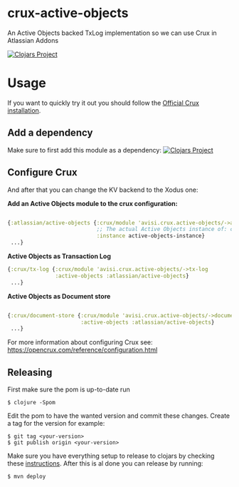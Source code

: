 # crux-active-objects
An Active Objects backed TxLog implementation so we can use Crux in Atlassian Addons

[![Clojars Project](https://img.shields.io/clojars/v/avisi-apps/crux-active-objects.svg)](https://clojars.org/avisi-apps/crux-active-objects)

# Usage

If you want to quickly try it out you should follow the [Official Crux installation](https://opencrux.com/reference/).

## Add a dependency
Make sure to first add this module as a dependency: 
[![Clojars Project](https://img.shields.io/clojars/v/avisi-apps/crux-active-objects.svg)](https://clojars.org/avisi-apps/crux-active-objects)

## Configure Crux
And after that you can change the KV backend to the Xodus one:

**Add an Active Objects module to the crux configuration:**
```clojure

{:atlassian/active-objects {:crux/module 'avisi.crux.active-objects/->active-objects-config
                            ;; The actual Active Objects instance of: com.atlassian.activeobjects.external.ActiveObjects
                            :instance active-objects-instance}
 ...}
```

**Active Objects as Transaction Log**
```clojure
{:crux/tx-log {:crux/module 'avisi.crux.active-objects/->tx-log
               :active-objects :atlassian/active-objects}
 ...}
```

**Active Objects as Document store**
```clojure

{:crux/document-store {:crux/module 'avisi.crux.active-objects/->document-store
                       :active-objects :atlassian/active-objects}
 ...}
```
For more information about configuring Crux see: https://opencrux.com/reference/configuration.html

## Releasing

First make sure the pom is up-to-date run
```
$ clojure -Spom
```

Edit the pom to have the wanted version and commit these changes.
Create a tag for the version for example:

```
$ git tag <your-version>
$ git publish origin <your-version>
```

Make sure you have everything setup to release to clojars by checking these [instructions](https://github.com/clojars/clojars-web/wiki/Pushing#maven).
After this is al done you can release by running:

```
$ mvn deploy
```
